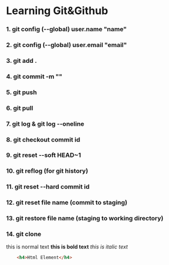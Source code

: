 # Learning Git&Github
### 1. git config (--global) user.name "name"
### 2. git config (--global) user.email "email"
### 3. git add .
### 4. git commit -m ""
### 5. git push
### 6. git pull
### 7. git log & git log --oneline
### 8. git checkout commit id
### 9. git reset --soft HEAD~1
### 10. git reflog (for git history)
### 11. git reset --hard commit id
### 12. git reset file name (commit to staging)
### 13. git restore file name (staging to working directory)
### 14. git clone

this is normal text
**this is bold text**
_this is italic text_

```html
    <h4>Html Element</h4>
```